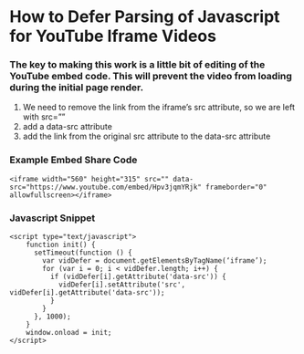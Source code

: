 # How to Defer Parsing of Javascript for YouTube Iframe Videos 
### The key to making this work is a little bit of editing of the YouTube embed code. This will prevent the video from loading during the initial page render.
1. We need to remove the link from the iframe’s src attribute, so we are left with src=””
2. add a data-src attribute
3. add the link from the original src attribute to the data-src attribute

### Example Embed Share Code
```
<iframe width="560" height="315" src="" data-src="https://www.youtube.com/embed/Hpv3jqmYRjk" frameborder="0" allowfullscreen></iframe>
```

### Javascript Snippet
```
<script type="text/javascript">
    function init() {
      setTimeout(function () {
        var vidDefer = document.getElementsByTagName(‘iframe’);
        for (var i = 0; i < vidDefer.length; i++) {
          if (vidDefer[i].getAttribute('data-src')) {
            vidDefer[i].setAttribute('src', vidDefer[i].getAttribute('data-src'));
          }
        }
      }, 1000);
    }
    window.onload = init;
</script>
```
